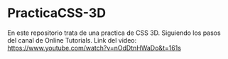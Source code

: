 # PracticaCSS-3D
En este repositorio trata de una practica de CSS 3D. Siguiendo los pasos del canal de Online Tutorials.
Link del video: https://www.youtube.com/watch?v=nOdDtnHWaDo&t=161s
